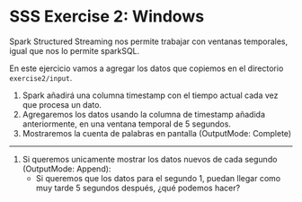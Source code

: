 # SSS Exercise 2: Windows

Spark Structured Streaming nos permite trabajar con ventanas temporales, igual que nos lo permite sparkSQL.

En este ejercicio vamos a agregar los datos que copiemos en el directorio `exercise2/input`.

1. Spark añadirá una columna timestamp con el tiempo actual cada vez que procesa un dato.
2. Agregaremos los datos usando la columna de timestamp añadida anteriormente, en una ventana temporal de 5 segundos.
3. Mostraremos la cuenta de palabras en pantalla (OutputMode: Complete)
---
1. Si queremos unicamente mostrar los datos nuevos de cada segundo (OutputMode: Append):
    * Si queremos que los datos para el segundo 1, puedan llegar como muy tarde 5 segundos después, ¿qué podemos hacer?
    